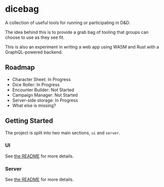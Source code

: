 # dicebag
A collection of useful tools for running or participating in D&D.

The idea behind this is to provide a grab bag of tooling that groups can choose to use as they see fit.

This is also an experiment in writing a web app using WASM and Rust with a GraphQL-powered backend.

## Roadmap
- Character Sheet: In Progress
- Dice Roller: In Progress
- Encounter Builder: Not Started
- Campaign Manager: Not Started
- Server-side storage: In Progress
- What else is missing?

## Getting Started
The project is split into two main sections, `ui` and `server`.

### UI
See [the README](./ui/README.md) for more details.

### Server
See [the README](./server/README.md) for more details.
